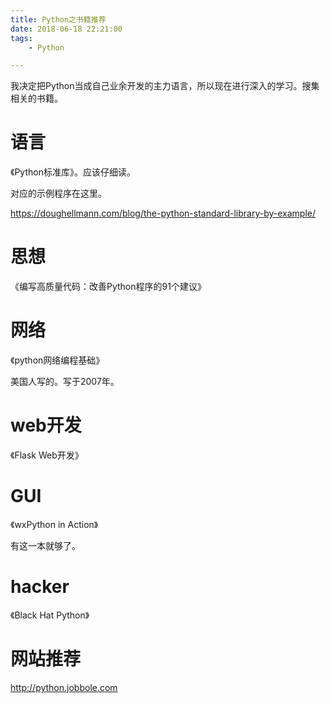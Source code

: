 ```yaml
---
title: Python之书籍推荐
date: 2018-06-18 22:21:00
tags:
	- Python

---
```




我决定把Python当成自己业余开发的主力语言，所以现在进行深入的学习。搜集相关的书籍。



# 语言

《Python标准库》。应该仔细读。

对应的示例程序在这里。

https://doughellmann.com/blog/the-python-standard-library-by-example/

# 思想

《编写高质量代码：改善Python程序的91个建议》

# 网络

《python网络编程基础》

美国人写的。写于2007年。



# web开发

《Flask Web开发》



# GUI

《wxPython in Action》

有这一本就够了。



# hacker

《Black Hat Python》



# 网站推荐

http://python.jobbole.com



